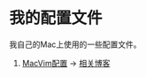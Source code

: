 # 我的配置文件

我自己的Mac上使用的一些配置文件。

1. [MacVim配置](https://github.com/razeencheng/dotfiles/tree/master/macvim) -> [相关博客](https://razeencheng.com/post/my-macvim-vimrc.html)